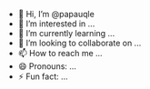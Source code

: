 - 👋 Hi, I’m @papauqle
- 👀 I’m interested in ...
- 🌱 I’m currently learning ...
- 💞️ I’m looking to collaborate on ...
- 📫 How to reach me ...
- 😄 Pronouns: ...
- ⚡ Fun fact: ...

<!---
papauqle/papauqle is a ✨ special ✨ repository because its `README.md` (this file) appears on your GitHub profile.
You can click the Preview link to take a look at your changes.
--->
